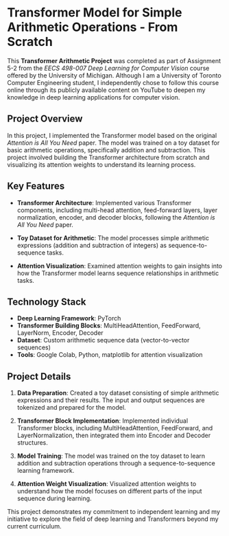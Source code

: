 # Transformer Model for Simple Arithmetic Operations - From Scratch

This **Transformer Arithmetic Project** was completed as part of Assignment 5-2 from the *EECS 498-007 Deep Learning for Computer Vision* course offered by the University of Michigan. Although I am a University of Toronto Computer Engineering student, I independently chose to follow this course online through its publicly available content on YouTube to deepen my knowledge in deep learning applications for computer vision.
## Project Overview

In this project, I implemented the Transformer model based on the original *Attention is All You Need* paper. The model was trained on a toy dataset for basic arithmetic operations, specifically addition and subtraction. This project involved building the Transformer architecture from scratch and visualizing its attention weights to understand its learning process.

## Key Features

- **Transformer Architecture**: Implemented various Transformer components, including multi-head attention, feed-forward layers, layer normalization, encoder, and decoder blocks, following the *Attention is All You Need* paper.
  
- **Toy Dataset for Arithmetic**: The model processes simple arithmetic expressions (addition and subtraction of integers) as sequence-to-sequence tasks.

- **Attention Visualization**: Examined attention weights to gain insights into how the Transformer model learns sequence relationships in arithmetic tasks.

## Technology Stack

- **Deep Learning Framework**: PyTorch
- **Transformer Building Blocks**: MultiHeadAttention, FeedForward, LayerNorm, Encoder, Decoder
- **Dataset**: Custom arithmetic sequence data (vector-to-vector sequences)
- **Tools**: Google Colab, Python, matplotlib for attention visualization

## Project Details

1. **Data Preparation**: Created a toy dataset consisting of simple arithmetic expressions and their results. The input and output sequences are tokenized and prepared for the model.

2. **Transformer Block Implementation**: Implemented individual Transformer blocks, including MultiHeadAttention, FeedForward, and LayerNormalization, then integrated them into Encoder and Decoder structures.

3. **Model Training**: The model was trained on the toy dataset to learn addition and subtraction operations through a sequence-to-sequence learning framework.

4. **Attention Weight Visualization**: Visualized attention weights to understand how the model focuses on different parts of the input sequence during learning.

This project demonstrates my commitment to independent learning and my initiative to explore the field of deep learning and Transformers beyond my current curriculum.
